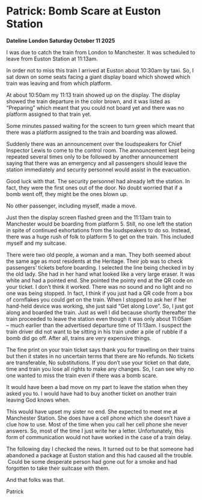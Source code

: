 # Patrick: Bomb Scare at Euston Station

**Dateline London Saturday October 11 2025**

I was due to catch the train from London to Manchester. It was scheduled to leave from Euston Station at 11:13am.

In order not to miss this train I arrived at Euston about 10:30am by taxi. So, I sat down on some seats facing a giant display board which showed which train was leaving and from which platform.  

At about 10:50am my 11:13 train showed up on the display. The display showed the train departure in the color brown, and it was listed as “Preparing” which meant that you could not board yet and there was no platform assigned to that train yet.

Some minutes passed waiting for the screen to turn green which meant that there was a platform assigned to the train and boarding was allowed.

Suddenly there was an announcement over the loudspeakers for Chief Inspector Lewis to come to the control room. The announcement kept being repeated several times only to be followed by another announcement saying that there was an emergency and all passengers should leave the station immediately and security personnel would assist in the evacuation.  

Good luck with that. The security personnel had already left the station. In fact, they were the first ones out of the door. No doubt worried that if a bomb went off, they might be the ones blown up.

No other passenger, including myself, made a move.

Just then the display screen flashed green and the 11:13am train to Manchester would be boarding from platform 5. Still, no one left the station in spite of continued exhortations from the loudspeakers to do so. Instead, there was a huge rush of folk to platform 5 to get on the train. This included myself and my suitcase.  

There were two old people, a woman and a man. They both seemed about the same age as most residents at the Heritage. Their job was to check passengers’ tickets before boarding. I selected the line being checked in by the old lady. She had in her hand what looked like a very large eraser. It was white and had a pointed end. She pointed the pointy end at the QR code on your ticket. I don’t think it worked. There was no sound and no light and no one was being stopped. In fact, I think if you just had a QR code from a box of cornflakes you could get on the train. When I stopped to ask her if her hand-held device was working, she just said “Get along Love”. So, I just got along and boarded the train. Just as well I did because shortly thereafter the train proceeded to leave the station even though it was only about 11:05am – much earlier than the advertised departure time of 11:13am. I suspect the train driver did not want to be sitting in his train under a pile of rubble if a bomb did go off. After all, trains are very expensive things.

The fine print on your train ticket says thank you for travelling on their trains but then it states in no uncertain terms that there are No refunds. No tickets are transferable, No substitutions. If you don’t use your ticket on that date, time and train you lose all rights to make any changes. So, I can see why no one wanted to miss the train even if there was a bomb scare.

It would have been a bad move on my part to leave the station when they asked you to. I would have had to buy another ticket on another train leaving God knows when.

This would have upset my sister no end. She expected to meet me at Manchester Station. She does have a cell phone which she doesn’t have a clue how to use. Most of the time when you call her cell phone she never answers. So, most of the time I just write her a letter. Unfortunately, this form of communication would not have worked in the case of a train delay.

The following day I checked the news. It turned out to be that someone had abandoned a package at Euston station and this had caused all the trouble.  Could be some desperate person had gone out for a smoke and had forgotten to take their suitcase with them.

And that folks was that.

Patrick
